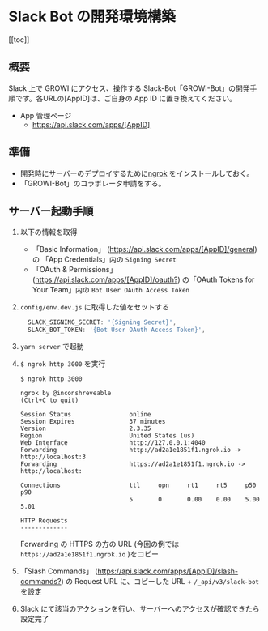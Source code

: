 # Slack Bot の開発環境構築

[[toc]]

## 概要

Slack 上で GROWI にアクセス、操作する Slack-Bot「GROWI-Bot」の開発手順です。各URLの[AppID]は、ご自身の App ID に置き換えてください。

- App 管理ページ
  - <https://api.slack.com/apps/[AppID]>

## 準備

- 開発時にサーバーのデプロイするために[ngrok](https://ngrok.com/) をインストールしておく。
- 「GROWI-Bot」のコラボレータ申請をする。

## サーバー起動手順

1. 以下の情報を取得
   - 「Basic Information」 (<https://api.slack.com/apps/[AppID]/general>) の 「App Credentials」内の `Signing Secret`
   - 「OAuth & Permissions」 (<https://api.slack.com/apps/[AppID]/oauth?>) の「OAuth Tokens for Your Team」内の `Bot User OAuth Access Token`
1. `config/env.dev.js` に取得した値をセットする

   ```text:config.dev.js
     SLACK_SIGNING_SECRET: '{Signing Secret}',
     SLACK_BOT_TOKEN: '{Bot User OAuth Access Token}',
   ```

1. `yarn server` で起動
1. `$ ngrok http 3000` を実行

   ```shell:ターミナル
   $ ngrok http 3000

   ngrok by @inconshreveable                                       (Ctrl+C to quit)

   Session Status                online
   Session Expires               37 minutes
   Version                       2.3.35
   Region                        United States (us)
   Web Interface                 http://127.0.0.1:4040
   Forwarding                    http://ad2a1e1851f1.ngrok.io -> http://localhost:3
   Forwarding                    https://ad2a1e1851f1.ngrok.io -> http://localhost:

   Connections                   ttl     opn     rt1     rt5     p50     p90
                                 5       0       0.00    0.00    5.00    5.01

   HTTP Requests
   -------------
   ```

   Forwarding の HTTPS の方の URL (今回の例では `https://ad2a1e1851f1.ngrok.io` )をコピー

1. 「Slash Commands」 (<https://api.slack.com/apps/[AppID]/slash-commands?>) の Request URL に、コピーした URL + `/_api/v3/slack-bot` を設定

1. Slack にて該当のアクションを行い、サーバーへのアクセスが確認できたら設定完了
